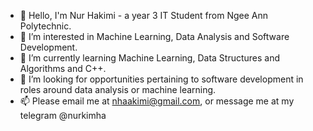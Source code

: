 - 👋 Hello, I'm Nur Hakimi - a year 3 IT Student from Ngee Ann Polytechnic.
- 👀 I’m interested in Machine Learning, Data Analysis and Software Development.
- 🌱 I’m currently learning Machine Learning, Data Structures and Algorithms and C++.
- 💞️ I’m looking for opportunities pertaining to software development in roles around data analysis or machine learning.
- 📫 Please email me at nhaakimi@gmail.com, or message me at my telegram @nurkimha

<!---
nhaaki/nhaaki is a ✨ special ✨ repository because its `README.md` (this file) appears on your GitHub profile.
You can click the Preview link to take a look at your changes.
--->

